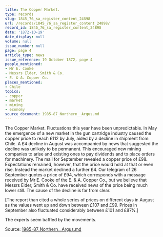 ```yaml
---
title: The Copper Market.
type: records
slug: 1845_76_sa_register_content_24898
url: /records/1845_76_sa_register_content_24898/
record_id: 1845_76_sa_register_content_24898
date: '1872-10-19'
date_display: null
volume: null
issue_number: null
page: page 4
article_type: news
issue_reference: 19 October 1872, page 4
people_mentioned:
- Mr E. Cooke
- Messrs Elder, Smith & Co.
- E. & A. Copper Co.
places_mentioned:
- Chile
topics:
- copper
- market
- mining
- economy
source_document: 1985-87_Northern__Argus.md
---
```


The Copper Market.  Fluctuations this year have been unpredictable.  In May the emergence of a new market in the gun cartridge industry caused the copper price to reach £112 by July, aided by a decline in shipment from Chile.   A £4 decline in August was accompanied by news that suggested the decline was unlikely to be permanent.  This encouraged new mining companies to arise and existing ones to pay dividends and to place orders for machinery.    The mail for September revealed a copper price of £98.  Expectations remained, however, that the price would hold at that or even rise.  Instead the market declined a further £4.  Our telegram of 26 September quotes a price of £94, which corresponds with a message received by Mr E. Cooke of the E. & A. Copper Co., but we believe that Messrs Elder, Smith & Co. have received news of the price being much lower still.  The cause of the decline is far from clear.

[The report than cited a whole series of prices on different days in August as the values went up and down between £107 and £99.  Prices in September also fluctuated considerably between £101 and £87½.]

The experts seem baffled by the movements.

Source: [1985-87_Northern__Argus.md](/downloads/markdown/1985-87_Northern__Argus.md)
